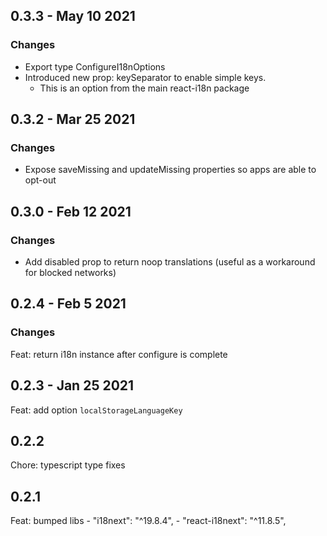 ## 0.3.3 - May 10 2021

### Changes

- Export type ConfigureI18nOptions
- Introduced new prop: keySeparator to enable simple keys.
  - This is an option from the main react-i18n package
  
## 0.3.2 - Mar 25 2021

### Changes

- Expose saveMissing and updateMissing properties so apps are able to opt-out

## 0.3.0 - Feb 12 2021

### Changes

- Add disabled prop to return noop translations (useful as a workaround for blocked networks)

## 0.2.4 - Feb 5 2021

### Changes

Feat: return i18n instance after configure is complete

## 0.2.3 - Jan 25 2021

Feat: add option `localStorageLanguageKey`

## 0.2.2

Chore: typescript type fixes

## 0.2.1

Feat: bumped libs - "i18next": "^19.8.4", - "react-i18next": "^11.8.5",

